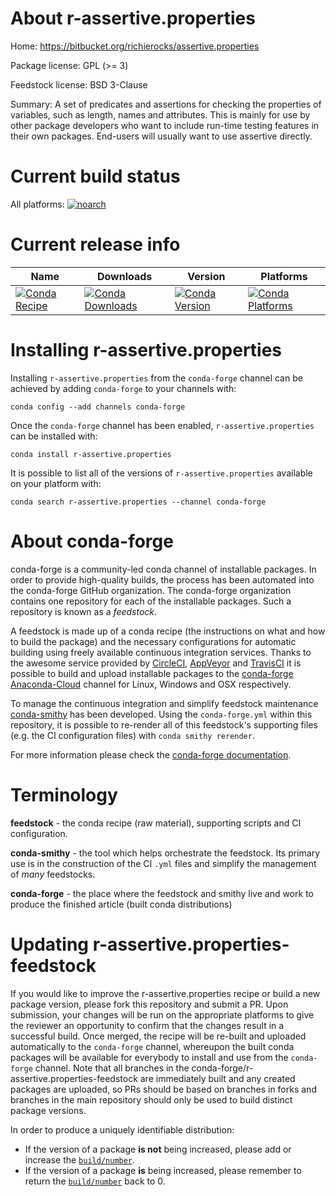 About r-assertive.properties
============================

Home: https://bitbucket.org/richierocks/assertive.properties

Package license: GPL (>= 3)

Feedstock license: BSD 3-Clause

Summary: A set of predicates and assertions for checking the properties of variables, such as length, names and attributes.  This is mainly for use by other package developers who want to include run-time testing features in their own packages.  End-users will usually want to use assertive directly.



Current build status
====================

All platforms:
[![noarch](https://img.shields.io/circleci/project/github/conda-forge/r-assertive.properties-feedstock/master.svg?label=noarch)](https://circleci.com/gh/conda-forge/r-assertive.properties-feedstock)

Current release info
====================

| Name | Downloads | Version | Platforms |
| --- | --- | --- | --- |
| [![Conda Recipe](https://img.shields.io/badge/recipe-r--assertive.properties-green.svg)](https://anaconda.org/conda-forge/r-assertive.properties) | [![Conda Downloads](https://img.shields.io/conda/dn/conda-forge/r-assertive.properties.svg)](https://anaconda.org/conda-forge/r-assertive.properties) | [![Conda Version](https://img.shields.io/conda/vn/conda-forge/r-assertive.properties.svg)](https://anaconda.org/conda-forge/r-assertive.properties) | [![Conda Platforms](https://img.shields.io/conda/pn/conda-forge/r-assertive.properties.svg)](https://anaconda.org/conda-forge/r-assertive.properties) |

Installing r-assertive.properties
=================================

Installing `r-assertive.properties` from the `conda-forge` channel can be achieved by adding `conda-forge` to your channels with:

```
conda config --add channels conda-forge
```

Once the `conda-forge` channel has been enabled, `r-assertive.properties` can be installed with:

```
conda install r-assertive.properties
```

It is possible to list all of the versions of `r-assertive.properties` available on your platform with:

```
conda search r-assertive.properties --channel conda-forge
```


About conda-forge
=================

conda-forge is a community-led conda channel of installable packages.
In order to provide high-quality builds, the process has been automated into the
conda-forge GitHub organization. The conda-forge organization contains one repository
for each of the installable packages. Such a repository is known as a *feedstock*.

A feedstock is made up of a conda recipe (the instructions on what and how to build
the package) and the necessary configurations for automatic building using freely
available continuous integration services. Thanks to the awesome service provided by
[CircleCI](https://circleci.com/), [AppVeyor](https://www.appveyor.com/)
and [TravisCI](https://travis-ci.org/) it is possible to build and upload installable
packages to the [conda-forge](https://anaconda.org/conda-forge)
[Anaconda-Cloud](https://anaconda.org/) channel for Linux, Windows and OSX respectively.

To manage the continuous integration and simplify feedstock maintenance
[conda-smithy](https://github.com/conda-forge/conda-smithy) has been developed.
Using the ``conda-forge.yml`` within this repository, it is possible to re-render all of
this feedstock's supporting files (e.g. the CI configuration files) with ``conda smithy rerender``.

For more information please check the [conda-forge documentation](https://conda-forge.org/docs/).

Terminology
===========

**feedstock** - the conda recipe (raw material), supporting scripts and CI configuration.

**conda-smithy** - the tool which helps orchestrate the feedstock.
                   Its primary use is in the construction of the CI ``.yml`` files
                   and simplify the management of *many* feedstocks.

**conda-forge** - the place where the feedstock and smithy live and work to
                  produce the finished article (built conda distributions)


Updating r-assertive.properties-feedstock
=========================================

If you would like to improve the r-assertive.properties recipe or build a new
package version, please fork this repository and submit a PR. Upon submission,
your changes will be run on the appropriate platforms to give the reviewer an
opportunity to confirm that the changes result in a successful build. Once
merged, the recipe will be re-built and uploaded automatically to the
`conda-forge` channel, whereupon the built conda packages will be available for
everybody to install and use from the `conda-forge` channel.
Note that all branches in the conda-forge/r-assertive.properties-feedstock are
immediately built and any created packages are uploaded, so PRs should be based
on branches in forks and branches in the main repository should only be used to
build distinct package versions.

In order to produce a uniquely identifiable distribution:
 * If the version of a package **is not** being increased, please add or increase
   the [``build/number``](https://conda.io/docs/user-guide/tasks/build-packages/define-metadata.html#build-number-and-string).
 * If the version of a package **is** being increased, please remember to return
   the [``build/number``](https://conda.io/docs/user-guide/tasks/build-packages/define-metadata.html#build-number-and-string)
   back to 0.
